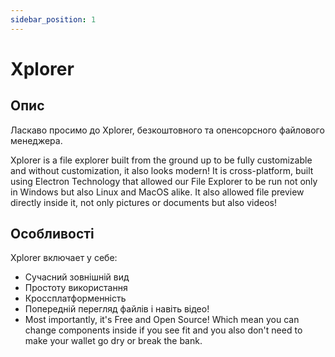 ```yaml
---
sidebar_position: 1
---
```


# Xplorer

## Опис

Ласкаво просимо до Xplorer, безкоштовного та опенсорсного файлового менеджера.

Xplorer is a file explorer built from the ground up to be fully customizable and without customization, it also looks modern! It is cross-platform, built using Electron Technology that allowed our File Explorer to be run not only in Windows but also Linux and MacOS alike. It also allowed file preview directly inside it, not only pictures or documents but also videos!

## Особливості

Xplorer включает у себе:

-   Сучасний зовнішній вид
-   Простоту використання
-   Кроссплатформенність
-   Попередній перегляд файлів і навіть відео!
-   Most importantly, it's Free and Open Source! Which mean you can change components inside if you see fit and you also don't need to make your wallet go dry or break the bank.
